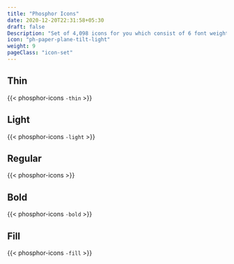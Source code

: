 ```yaml
---
title: "Phosphor Icons"
date: 2020-12-20T22:31:58+05:30
draft: false
Description: "Set of 4,098 icons for you which consist of 6 font weights. Find the best suited icon for docs category."
icon: "ph-paper-plane-tilt-light"
weight: 9
pageClass: "icon-set"
---
```


## Thin
{{< phosphor-icons `-thin` >}}

## Light
{{< phosphor-icons `-light` >}}

## Regular
{{< phosphor-icons >}}

## Bold
{{< phosphor-icons `-bold` >}}

## Fill
{{< phosphor-icons `-fill` >}}
